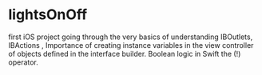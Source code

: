 # lightsOnOff

first iOS project  going through the very basics of understanding IBOutlets, IBActions , 
Importance of creating instance variables in the view controller of objects defined in the interface builder.
Boolean logic in Swift the (!) operator.
